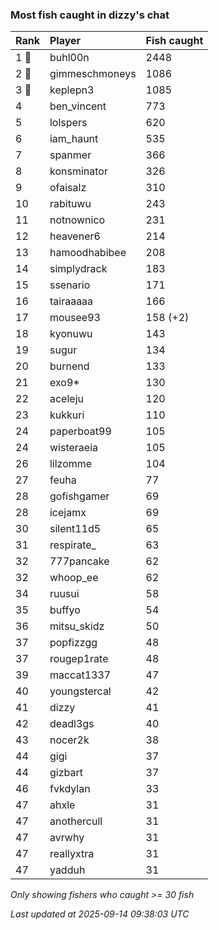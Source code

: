 ### Most fish caught in dizzy's chat

| Rank  | Player         | Fish caught |
|:------|:---------------|:------------|
| 1 🥇  | buhl00n        | 2448        |
| 2 🥈  | gimmeschmoneys | 1086        |
| 3 🥉  | keplepn3       | 1085        |
| 4     | ben_vincent    | 773         |
| 5     | lolspers       | 620         |
| 6     | iam_haunt      | 535         |
| 7     | spanmer        | 366         |
| 8     | konsminator    | 326         |
| 9     | ofaisalz       | 310         |
| 10    | rabituwu       | 243         |
| 11    | notnownico     | 231         |
| 12    | heavener6      | 214         |
| 13    | hamoodhabibee  | 208         |
| 14    | simplydrack    | 183         |
| 15    | ssenario       | 171         |
| 16    | tairaaaaa      | 166         |
| 17    | mousee93       | 158 (+2)    |
| 18    | kyonuwu        | 143         |
| 19    | sugur          | 134         |
| 20    | burnend        | 133         |
| 21    | exo9*          | 130         |
| 22    | aceleju        | 120         |
| 23    | kukkuri        | 110         |
| 24    | paperboat99    | 105         |
| 24    | wisteraeia     | 105         |
| 26    | lilzomme       | 104         |
| 27    | feuha          | 77          |
| 28    | gofishgamer    | 69          |
| 28    | icejamx        | 69          |
| 30    | silent11d5     | 65          |
| 31    | respirate_     | 63          |
| 32    | 777pancake     | 62          |
| 32    | whoop_ee       | 62          |
| 34    | ruusui         | 58          |
| 35    | buffyo         | 54          |
| 36    | mitsu_skidz    | 50          |
| 37    | popfizzgg      | 48          |
| 37    | rougep1rate    | 48          |
| 39    | maccat1337     | 47          |
| 40    | youngstercal   | 42          |
| 41    | dizzy          | 41          |
| 42    | deadl3gs       | 40          |
| 43    | nocer2k        | 38          |
| 44    | gigi           | 37          |
| 44    | gizbart        | 37          |
| 46    | fvkdylan       | 33          |
| 47    | ahxle          | 31          |
| 47    | anothercull    | 31          |
| 47    | avrwhy         | 31          |
| 47    | reallyxtra     | 31          |
| 47    | yadduh         | 31          |

_Only showing fishers who caught >= 30 fish_

_Last updated at 2025-09-14 09:38:03 UTC_
